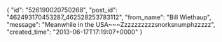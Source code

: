  {
   "id": "526190020750268",
   "post_id": "462493170453287_462528253783112",
   "from_name": "Bill Wiethaup",
   "message": "Meanwhile in the USA~~~Zzzzzzzzzzsnorksnumphzzzzz",
   "created_time": "2013-06-17T17:19:07+0000"
 }
